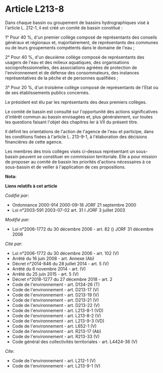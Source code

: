 # Article L213-8

Dans chaque bassin ou groupement de bassins hydrographiques visé à l'article L. 212-1, il est créé un comité de bassin
constitué : 

1° Pour 40 %, d'un premier collège composé de représentants des conseils généraux et régionaux et, majoritairement, de
représentants des communes ou de leurs groupements compétents dans le domaine de l'eau ; 

2° Pour 40 %, d'un deuxième collège composé de représentants des usagers de l'eau et des milieux aquatiques, des
organisations socioprofessionnelles, des associations agréées de protection de l'environnement et de défense des
consommateurs, des instances représentatives de la pêche et de personnes qualifiées ; 

3° Pour 20 %, d'un troisième collège composé de représentants de l'Etat ou de ses établissements publics concernés. 

Le président est élu par les représentants des deux premiers collèges. 

Le comité de bassin est consulté sur l'opportunité des actions significatives d'intérêt commun au bassin envisagées et, plus
généralement, sur toutes les questions faisant l'objet des chapitres Ier à VII du présent titre. 

Il définit les orientations de l'action de l'agence de l'eau et participe, dans les conditions fixées à l'article L. 213-9-1,
à l'élaboration des décisions financières de cette agence. 

Les membres des trois collèges visés ci-dessus représentant un sous-bassin peuvent se constituer en commission territoriale.
Elle a pour mission de proposer au comité de bassin les priorités d'actions nécessaires à ce sous-bassin et de veiller à
l'application de ces propositions.

**Nota:**



**Liens relatifs à cet article**

_Codifié par_:

  - Ordonnance 2000-914 2000-09-18 JORF 21 septembre 2000
  - Loi n°2003-591 2003-07-02 art. 31 I JORF 3 juillet 2003

_Modifié par_:

  - Loi n°2006-1772 du 30 décembre 2006 - art. 82 () JORF 31 décembre 2006

_Cité par_:

  - Loi n°2006-1772 du 30 décembre 2006 - art. 102 (V)
  - Arrêté du 16 juin 2008 - art. Annexe (Ab)
  - Décret n°2014-846 du 28 juillet 2014 - art. 5 (V)
  - Arrêté du 6 novembre 2014 - art. (V)
  - Arrêté du 25 juin 2015 - art. 5 (V)
  - Décret n°2018-1277 du 27 décembre 2018 - art. 2
  - Code de l'environnement - art. D134-26 (T)
  - Code de l'environnement - art. D213-17 (V)
  - Code de l'environnement - art. D213-19 (V)
  - Code de l'environnement - art. D213-21 (V)
  - Code de l'environnement - art. D213-22 (V)
  - Code de l'environnement - art. L213-8-1 (VD)
  - Code de l'environnement - art. L213-8-2 (V)
  - Code de l'environnement - art. L213-9-3 (VD)
  - Code de l'environnement - art. L652-1 (V)
  - Code de l'environnement - art. R213-17 (Ab)
  - Code de l'environnement - art. R213-33 (V)
  - Code général des collectivités territoriales - art. L4424-36 (V)

_Cite_:

  - Code de l'environnement - art. L212-1 (V)
  - Code de l'environnement - art. L213-9-1 (V)
